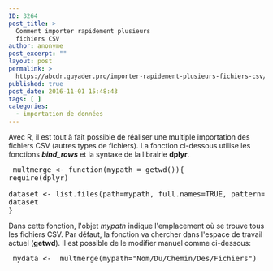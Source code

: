 ```yaml
---
ID: 3264
post_title: >
  Comment importer rapidement plusieurs
  fichiers CSV
author: anonyme
post_excerpt: ""
layout: post
permalink: >
  https://abcdr.guyader.pro/importer-rapidement-plusieurs-fichiers-csv/
published: true
post_date: 2016-11-01 15:48:43
tags: [ ]
categories:
  - importation de données
---
```

Avec R, il est tout à fait possible de réaliser une multiple importation des fichiers CSV (autres types de fichiers). La fonction ci-dessous utilise les fonctions <em><strong>bind_rows</strong></em> et la syntaxe de la librairie <strong>dplyr</strong>.


<pre lang="rsplus"> multmerge &lt;- function(mypath = getwd()){
require(dplyr)

dataset &lt;- list.files(path=mypath, full.names=TRUE, pattern="\\.csv") %&gt;% lapply(read.csv, header=TRUE, sep="\t") %&gt;% bind_rows()
dataset
}
</pre>
Dans cette fonction, l'objet <em>mypath</em> indique l'emplacement où se trouve tous les fichiers CSV. Par défaut, la fonction va chercher dans l'espace de travail actuel (<strong>getwd</strong>). Il est possible de le modifier manuel comme ci-dessous:
<pre lang="rsplus"> mydata &lt;-  multmerge(mypath="Nom/Du/Chemin/Des/Fichiers")</pre>